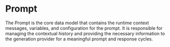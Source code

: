 # Prompt

The Prompt is the core data model that contains the runtime context messages, variables, and configuration for the prompt. It is responsible for managing the contextual history and providing the necessary information to the generation provider for a meaningful prompt and response cycles.


